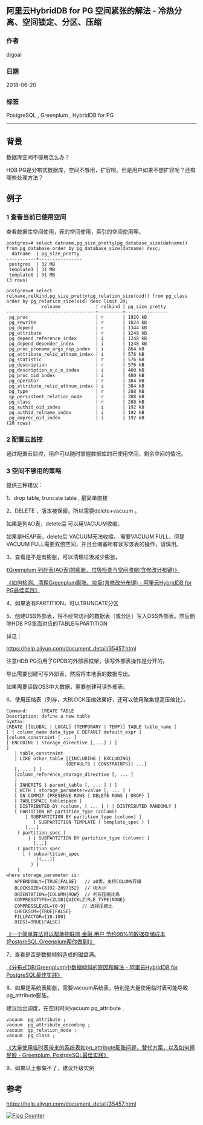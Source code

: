## 阿里云HybridDB for PG 空间紧张的解法 - 冷热分离、空间锁定、分区、压缩
                                                           
### 作者                                                           
digoal                                                           
                                                           
### 日期                                                           
2018-06-20                                                        
                                                           
### 标签                                                           
PostgreSQL , Greenplum , HybridDB for PG   
                                                           
----                                                           
                                                           
## 背景    
数据库空间不够用怎么办？  
  
  
HDB PG是分布式数据库，空间不够用，扩容呗。但是用户如果不想扩容呢？还有哪些处理方法？  
  
## 例子  
  
### 1 查看当前已使用空间  
  
查看数据库空间使用，表的空间使用，索引的空间使用等。

```
postgres=# select datname,pg_size_pretty(pg_database_size(datname)) from pg_database order by pg_database_size(datname) desc;
  datname  | pg_size_pretty
-----------+----------------
 postgres  | 32 MB
 template1 | 31 MB
 template0 | 31 MB
(3 rows)
```

```
postgres=# select relname,relkind,pg_size_pretty(pg_relation_size(oid)) from pg_class order by pg_relation_size(oid) desc limit 20;
             relname             | relkind | pg_size_pretty
---------------------------------+---------+----------------
 pg_proc                         | r       | 1920 kB
 pg_rewrite                      | r       | 1824 kB
 pg_depend                       | r       | 1344 kB
 pg_attribute                    | r       | 1248 kB
 pg_depend_reference_index       | i       | 1248 kB
 pg_depend_depender_index        | i       | 1248 kB
 pg_proc_proname_args_nsp_index  | i       | 864 kB
 pg_attribute_relid_attnam_index | i       | 576 kB
 pg_statistic                    | r       | 576 kB
 pg_description                  | r       | 576 kB
 pg_description_o_c_o_index      | i       | 480 kB
 pg_proc_oid_index               | i       | 480 kB
 pg_operator                     | r       | 384 kB
 pg_attribute_relid_attnum_index | i       | 384 kB
 pg_type                         | r       | 288 kB
 gp_persistent_relation_node     | r       | 288 kB
 pg_class                        | r       | 288 kB
 pg_authid_oid_index             | i       | 192 kB
 pg_authid_rolname_index         | i       | 192 kB
 pg_amproc_oid_index             | i       | 192 kB
(20 rows)
```
  
### 2 配置云监控  
通过配置云监控，用户可以随时掌握数据库的已使用空间，剩余空间的情况。  
  
  
### 3 空间不够用的策略  
  
提供三种建议：  
  
1、drop table, truncate table , 最简单直接   
  
2、DELETE ，版本被保留。所以需要delete+vacuum 。   
  
如果是列AO表，delete后 可以用VACUUM收缩。  
  
如果是HEAP表，delete后 VACUUM无法收缩， 需要VACUUM FULL，但是VACUUM FULL需要双倍空间，并且会堵塞所有读写该表的操作，请慎用。   
   
3、查看是不是有膨胀，可以清理垃圾减少膨胀。   
  
[《Greenplum 列存表(AO表)的膨胀、垃圾检查与空间收缩(含修改分布键)》](../201708/20170817_03.md)  
  
[《如何检测、清理Greenplum膨胀、垃圾(含修改分布键) - 阿里云HybridDB for PG最佳实践》](../201708/20170817_01.md)  
  
4、如果表有PARTITION，可以TRUNCATE分区  
  
5、创建OSS外部表，将不经常访问的数据表（或分区）写入OSS外部表。然后删除HDB PG里面对应的TABLE与PARTITION  
  
详见：  
  
https://help.aliyun.com/document_detail/35457.html  
  
注意HDB PG沿用了GPDB的外部表框架，读写外部表操作是分开的。  
  
导出需要创建可写外部表，然后将本地表的数据写出。  
  
如果需要读取OSS中大数据，需要创建可读外部表。  
  
6、使用压缩表（列存，大BLOCK压缩效果好，还可以使用聚集提高压缩比）。   
  
```
Command:     CREATE TABLE
Description: define a new table
Syntax:
CREATE [[GLOBAL | LOCAL] {TEMPORARY | TEMP}] TABLE table_name ( 
[ { column_name data_type [ DEFAULT default_expr ]     [column_constraint [ ... ]
[ ENCODING ( storage_directive [,...] ) ]
] 
   | table_constraint
   | LIKE other_table [{INCLUDING | EXCLUDING} 
                      {DEFAULTS | CONSTRAINTS}] ...}
   [, ... ] ]
   [column_reference_storage_directive [, ... ]
   )
   [ INHERITS ( parent_table [, ... ] ) ]
   [ WITH ( storage_parameter=value [, ... ] )
   [ ON COMMIT {PRESERVE ROWS | DELETE ROWS | DROP} ]
   [ TABLESPACE tablespace ]
   [ DISTRIBUTED BY (column, [ ... ] ) | DISTRIBUTED RANDOMLY ]
   [ PARTITION BY partition_type (column)
       [ SUBPARTITION BY partition_type (column) ] 
          [ SUBPARTITION TEMPLATE ( template_spec ) ]
       [...]
    ( partition_spec ) 
        | [ SUBPARTITION BY partition_type (column) ]
          [...]
    ( partition_spec 
      [ ( subpartition_spec 
           [(...)] 
         ) ] 
    )
where storage_parameter is:
   APPENDONLY={TRUE|FALSE}   // aO表，支持COLUMN存储
   BLOCKSIZE={8192-2097152}  // 块大小
   ORIENTATION={COLUMN|ROW}  // 列存压缩比高
   COMPRESSTYPE={ZLIB|QUICKLZ|RLE_TYPE|NONE}
   COMPRESSLEVEL={0-9}      // 选择压缩比
   CHECKSUM={TRUE|FALSE}
   FILLFACTOR={10-100}
   OIDS[=TRUE|FALSE]
```
  
[《一个简单算法可以帮助物联网,金融 用户 节约98%的数据存储成本 (PostgreSQL,Greenplum帮你做到)》](../201604/20160404_01.md)  
  
7、查看是否是数据倾斜造成的磁盘满。   
  
[《分布式DB(Greenplum)中数据倾斜的原因和解法 - 阿里云HybridDB for PostgreSQL最佳实践》](../201708/20170821_02.md)  
  
8、如果是系统表膨胀，需要vacuum系统表，特别是大量使用临时表可能导致pg_attribute膨胀。   
  
建议后台调度，在空闲时间vacuum pg_attribute .   
  
```
vacuum  pg_attribute ; 
vacuum  pg_attribute_encoding ; 
vacuum  gp_relation_node ; 
vacuum  pg_class ; 
```
  
[《大量使用临时表带来的系统表如pg_attribute膨胀问题，替代方案，以及如何擦屁股 - Greenplum, PostgreSQL最佳实践》](../201606/20160615_01.md)  
  
9、如果以上都做不了，建议升级实例    
  
## 参考  
https://help.aliyun.com/document_detail/35457.html    
  
  
<a rel="nofollow" href="http://info.flagcounter.com/h9V1"  ><img src="http://s03.flagcounter.com/count/h9V1/bg_FFFFFF/txt_000000/border_CCCCCC/columns_2/maxflags_12/viewers_0/labels_0/pageviews_0/flags_0/"  alt="Flag Counter"  border="0"  ></a>  
  
